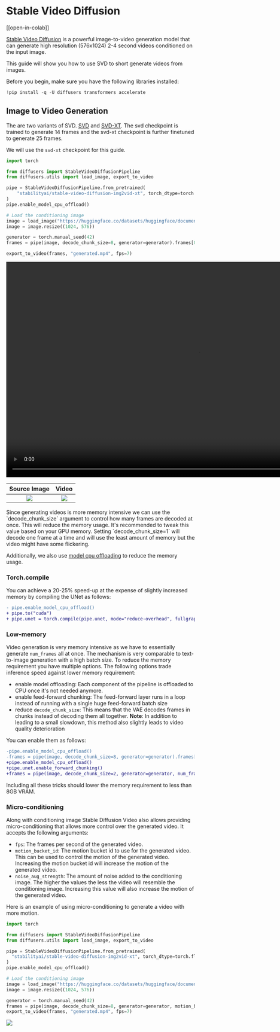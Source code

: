 <!--Copyright 2023 The HuggingFace Team. All rights reserved.

Licensed under the Apache License, Version 2.0 (the "License"); you may not use this file except in compliance with
the License. You may obtain a copy of the License at

http://www.apache.org/licenses/LICENSE-2.0

Unless required by applicable law or agreed to in writing, software distributed under the License is distributed on
an "AS IS" BASIS, WITHOUT WARRANTIES OR CONDITIONS OF ANY KIND, either express or implied. See the License for the
specific language governing permissions and limitations under the License.
-->

# Stable Video Diffusion

[[open-in-colab]]

[Stable Video Diffusion](https://static1.squarespace.com/static/6213c340453c3f502425776e/t/655ce779b9d47d342a93c890/1700587395994/stable_video_diffusion.pdf) is a powerful image-to-video generation model that can generate high resolution (576x1024) 2-4 second videos conditioned on the input image.

This guide will show you how to use SVD to short generate videos from images.

Before you begin, make sure you have the following libraries installed:

```py
!pip install -q -U diffusers transformers accelerate 
```

## Image to Video Generation

The are two variants of SVD. [SVD](https://huggingface.co/stabilityai/stable-video-diffusion-img2vid) 
and [SVD-XT](https://huggingface.co/stabilityai/stable-video-diffusion-img2vid-xt). The svd checkpoint is trained to generate 14 frames and the svd-xt checkpoint is further 
finetuned to generate 25 frames.

We will use the `svd-xt` checkpoint for this guide.

```python
import torch

from diffusers import StableVideoDiffusionPipeline
from diffusers.utils import load_image, export_to_video

pipe = StableVideoDiffusionPipeline.from_pretrained(
    "stabilityai/stable-video-diffusion-img2vid-xt", torch_dtype=torch.float16, variant="fp16"
)
pipe.enable_model_cpu_offload()

# Load the conditioning image
image = load_image("https://huggingface.co/datasets/huggingface/documentation-images/resolve/main/diffusers/svd/rocket.png")
image = image.resize((1024, 576))

generator = torch.manual_seed(42)
frames = pipe(image, decode_chunk_size=8, generator=generator).frames[0]

export_to_video(frames, "generated.mp4", fps=7)
```

<video controls width="1024" height="576">
  <source src="https://huggingface.co/datasets/huggingface/documentation-images/resolve/main/diffusers/svd/rocket_generated.webm" type="video/webm" />
  <source src="https://huggingface.co/datasets/huggingface/documentation-images/resolve/main/diffusers/svd/rocket_generated.mp4" type="video/mp4" />
</video>

| **Source Image** | **Video** |
|:------------:|:-----:|
|     ![](https://huggingface.co/datasets/huggingface/documentation-images/resolve/main/diffusers/svd/rocket.png)      |  ![](https://huggingface.co/datasets/huggingface/documentation-images/resolve/main/diffusers/svd/output_rocket.gif)  |


<Tip>
Since generating videos is more memory intensive we can use the `decode_chunk_size` argument to control how many frames are decoded at once. This will reduce the memory usage. It's recommended to tweak this value based on your GPU memory.
Setting `decode_chunk_size=1` will decode one frame at a time and will use the least amount of memory but the video might have some flickering.

Additionally, we also use [model cpu offloading](../../optimization/memory#model-offloading) to reduce the memory usage.
</Tip>


### Torch.compile

You can achieve a 20-25% speed-up at the expense of slightly increased memory by compiling the UNet as follows:

```diff
- pipe.enable_model_cpu_offload()
+ pipe.to("cuda")
+ pipe.unet = torch.compile(pipe.unet, mode="reduce-overhead", fullgraph=True)
```

### Low-memory

Video generation is very memory intensive as we have to essentially generate `num_frames` all at once. The mechanism is very comparable to text-to-image generation with a high batch size. To reduce the memory requirement you have multiple options. The following options trade inference speed against lower memory requirement:
- enable model offloading: Each component of the pipeline is offloaded to CPU once it's not needed anymore.
- enable feed-forward chunking: The feed-forward layer runs in a loop instead of running with a single huge feed-forward batch size
- reduce `decode_chunk_size`: This means that the VAE decodes frames in chunks instead of decoding them all together. **Note**: In addition to leading to a small slowdown, this method also slightly leads to video quality deterioration

You can enable them as follows:

```diff
-pipe.enable_model_cpu_offload()
-frames = pipe(image, decode_chunk_size=8, generator=generator).frames[0]
+pipe.enable_model_cpu_offload()
+pipe.unet.enable_forward_chunking()
+frames = pipe(image, decode_chunk_size=2, generator=generator, num_frames=25).frames[0]
```


Including all these tricks should lower the memory requirement to less than 8GB VRAM.

### Micro-conditioning

Along with conditioning image Stable Diffusion Video also allows providing micro-conditioning that allows more control over the generated video.
It accepts the following arguments:

- `fps`: The frames per second of the generated video.
- `motion_bucket_id`: The motion bucket id to use for the generated video. This can be used to control the motion of the generated video. Increasing the motion bucket id will increase the motion of the generated video.
- `noise_aug_strength`: The amount of noise added to the conditioning image. The higher the values the less the video will resemble the conditioning image. Increasing this value will also increase the motion of the generated video.

Here is an example of using micro-conditioning to generate a video with more motion.


```python
import torch

from diffusers import StableVideoDiffusionPipeline
from diffusers.utils import load_image, export_to_video

pipe = StableVideoDiffusionPipeline.from_pretrained(
  "stabilityai/stable-video-diffusion-img2vid-xt", torch_dtype=torch.float16, variant="fp16"
)
pipe.enable_model_cpu_offload()

# Load the conditioning image
image = load_image("https://huggingface.co/datasets/huggingface/documentation-images/resolve/main/diffusers/svd/rocket.png")
image = image.resize((1024, 576))

generator = torch.manual_seed(42)
frames = pipe(image, decode_chunk_size=8, generator=generator, motion_bucket_id=180, noise_aug_strength=0.1).frames[0]
export_to_video(frames, "generated.mp4", fps=7)
```

![](https://huggingface.co/datasets/huggingface/documentation-images/resolve/main/diffusers/svd/output_rocket_with_conditions.gif)

